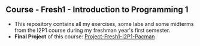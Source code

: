 ## Course - Fresh1 - Introduction to Programming 1
- This repository contains all my exercises, some labs and some midterms from the I2P1 course during my freshman year's first semester.
- **Final Project** of this course: [Project-Fresh1-I2P1-Pacman](https://github.com/rogerfan48/Project-Fresh1-I2P1-Pacman)
